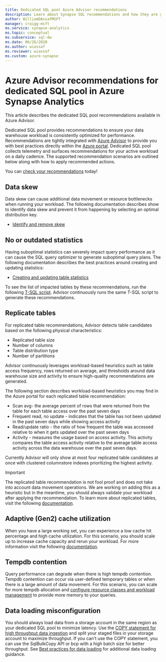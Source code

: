 ```yaml
---
title: Dedicated SQL pool Azure Advisor recommendations
description: Learn about Synapse SQL recommendations and how they are generated
author: WilliamDAssafMSFT
manager: craigg-msft
ms.service: synapse-analytics
ms.topic: conceptual
ms.subservice: sql-dw 
ms.date: 06/26/2020
ms.author: wiassaf
ms.reviewer: wiassaf
ms.custom: azure-synapse
---
```


# Azure Advisor recommendations for dedicated SQL pool in Azure Synapse Analytics

This article describes the dedicated SQL pool recommendations available in Azure Advisor.  

Dedicated SQL pool provides recommendations to ensure your data warehouse workload is consistently optimized for performance. Recommendations are tightly integrated with [Azure Advisor](../../advisor/advisor-performance-recommendations.md?toc=/azure/synapse-analytics/sql-data-warehouse/toc.json&bc=/azure/synapse-analytics/sql-data-warehouse/breadcrumb/toc.json) to provide you with best practices directly within the [Azure portal](https://aka.ms/Azureadvisor). Dedicated SQL pool collects telemetry and surfaces recommendations for your active workload on a daily cadence. The supported  recommendation scenarios are outlined below along with how to apply recommended actions.

You can [check your recommendations](https://aka.ms/Azureadvisor) today! 

## Data skew

Data skew can cause additional data movement or resource bottlenecks when running your workload. The following documentation describes show to identify data skew and prevent it from happening by selecting an optimal distribution key.

- [Identify and remove skew](sql-data-warehouse-tables-distribute.md#how-to-tell-if-your-distribution-is-a-good-choice)

## No or outdated statistics

Having suboptimal statistics can severely impact query performance as it can cause the SQL query optimizer to generate suboptimal query plans. The following documentation describes the best practices around creating and updating statistics:

- [Creating and updating table statistics](sql-data-warehouse-tables-statistics.md)

To see the list of impacted tables by these recommendations, run the following  [T-SQL script](https://github.com/Microsoft/sql-data-warehouse-samples/blob/master/samples/sqlops/MonitoringScripts/ImpactedTables). Advisor continuously runs the same T-SQL script to generate these recommendations.

## Replicate tables

For replicated table recommendations, Advisor detects table candidates based on the following
physical characteristics:

- Replicated table size
- Number of columns
- Table distribution type
- Number of partitions

Advisor continuously leverages workload-based heuristics such as table access frequency, rows returned on average, and thresholds around data warehouse size and activity to ensure high-quality recommendations are generated.

The following section describes workload-based heuristics you may find in the Azure portal for each replicated table recommendation:

- Scan avg- the average percent of rows that were returned from the table for each table access over the past seven days
- Frequent read, no update - indicates that the table has not been updated in the past seven days while showing access activity
- Read/update ratio - the ratio of how frequent the table was accessed relative to when it gets updated over the past seven days
- Activity - measures the usage based on access activity. This activity compares the table access activity relative to the average table access activity across the data warehouse over the past seven days.

Currently Advisor will only show at most four replicated table candidates at once with clustered columnstore indexes prioritizing the highest activity.

> [!IMPORTANT]
> The replicated table recommendation is not fool proof and does not take into account data movement operations. We are working on adding this as a heuristic but in the meantime, you should always validate your workload after applying the recommendation. To learn more about replicated tables, visit the following [documentation](design-guidance-for-replicated-tables.md#what-is-a-replicated-table).


## Adaptive (Gen2) cache utilization
When you have a large working set, you can experience a low cache hit percentage and high cache utilization. For this scenario, you should scale up to increase cache capacity and rerun your workload. For more information visit the following [documentation](./sql-data-warehouse-how-to-monitor-cache.md). 

## Tempdb contention

Query performance can degrade when there is high tempdb contention.  Tempdb contention can occur via user-defined temporary tables or when there is a large amount of data movement. For this scenario, you can scale for more tempdb allocation and [configure resource classes and workload management](./sql-data-warehouse-workload-management.md) to provide more memory to your queries. 

## Data loading misconfiguration

You should always load data from a storage account in the same region as your dedicated SQL pool to minimize latency. Use the [COPY statement for high throughput data ingestion](/sql/t-sql/statements/copy-into-transact-sql?view=azure-sqldw-latest&preserve-view=true) and split your staged files in your storage account to maximize throughput. If you can't use the COPY statement, you can use the SqlBulkCopy API or bcp with a high batch size for better throughput. See [Best practices for data loading](../sql/data-loading-best-practices.md) for additional data loading guidance.
